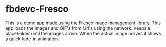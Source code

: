 # fbdevc-Fresco
This is a demo app made using the Fresco image management library.
This app loads the images and GIF's from Uri's using the network.
Keeps a placeholder until the images arrive.
When the actual image arrives it shows a quick fade-in animation. 
